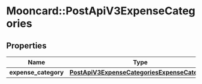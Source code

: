 # Mooncard::PostApiV3ExpenseCategories

## Properties
Name | Type | Description | Notes
------------ | ------------- | ------------- | -------------
**expense_category** | [**PostApiV3ExpenseCategoriesExpenseCategory**](PostApiV3ExpenseCategoriesExpenseCategory.md) |  | 


